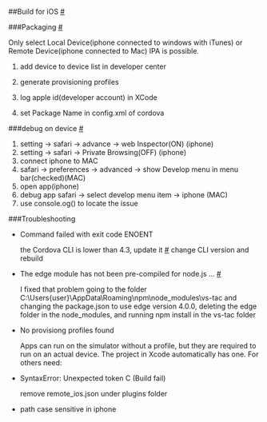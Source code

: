 ##Build for iOS [#](http://taco.visualstudio.com/en-us/docs/ios-guide/)

###Packaging [#](http://taco.visualstudio.com/en-us/docs/tutorial-package-publish-readme/)

 Only select Local Device(iphone connected to windows with iTunes) or Remote Device(iphone connected to Mac) IPA is possible.

1. add device to device list in developer center

2. generate provisioning profiles

3. log apple id(developer account) in XCode

4. set Package Name in config.xml of cordova
 
###debug on device [#](http://phonegap-tips.com/articles/debugging-ios-phonegap-apps-with-safaris-web-inspector.html)


1. setting -> safari -> advance -> web Inspector(ON) (iphone)
2. setting -> safari -> Private Browsing(OFF) (iphone)
3. connect iphone to MAC
4. safari -> preferences -> advanced -> show Develop menu in menu bar(checked)(MAC)
5. open app(iphone)
6. debug app safari -> select develop menu item -> iphone (MAC)
7. use console.og() to locate the issue

###Troubleshooting

+ Command failed with exit code ENOENT
   
   the Cordova CLI is lower than 4.3, update it [#](http://taco.visualstudio.com/en-us/docs/change-cli-version/#how-to-update-the-cli-version-of-your-project)
   change CLI version and rebuild 
   
+ The edge module has not been pre-compiled for node.js ... [#](https://github.com/tjanczuk/edge/issues/331)
    
  I fixed that problem going to the folder C:\Users\{user}\AppData\Roaming\npm\node_modules\vs-tac and changing the package.json to use edge version 4.0.0, deleting the edge folder in the node_modules, and running npm install in the vs-tac folder
    
+ No provisiong profiles found
  
   Apps can run on the simulator without a profile, but they are required to run on an actual device. The project in Xcode automatically has one. For others need:
   
+ SyntaxError: Unexpected token C (Build fail)

   remove  remote_ios.json under plugins folder
   
+ path case sensitive in iphone